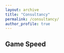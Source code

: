 ```yaml
---
layout: archive
title: "Consultancy"
permalink: /consultancy/
author_profile: true
---
```


## Game Speed
